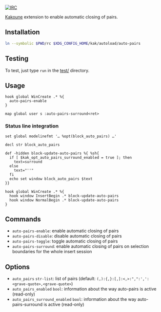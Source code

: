 [![IRC][shields/kakoune/badge]][freenode/kakoune]

[Kakoune][] extension to enable automatic closing of pairs.

Installation
------------

``` sh
ln --symbolic $PWD/rc $XDG_CONFIG_HOME/kak/autoload/auto-pairs
```

Testing
-------

To test, just type `run` in the [test/](test) directory.

Usage
-----

``` kak
hook global WinCreate .* %{
  auto-pairs-enable
}
```

``` kak
map global user s :auto-pairs-surround<ret>
```

### Status line integration

``` kak
set global modelinefmt '… %opt(block_auto_pairs) …'

decl str block_auto_pairs

def -hidden block-update-auto-pairs %{ %sh{
  if [ $kak_opt_auto_pairs_surround_enabled = true ]; then
    text=surround
  else
    text="''"
  fi
  echo set window block_auto_pairs $text
}}

hook global WinCreate .* %{
  hook window InsertBegin .* block-update-auto-pairs
  hook window NormalBegin .* block-update-auto-pairs
}
```

Commands
--------

- `auto-pairs-enable`: enable automatic closing of pairs
- `auto-pairs-disable`: disable automatic closing of pairs
- `auto-pairs-toggle`: toggle automatic closing of pairs
- `auto-pairs-surround`: enable automatic closing of pairs on selection boundaries for the whole insert session

Options
-------

- `auto_pairs` `str-list`: list of pairs (default: `(,):{,}:[,]:<,>:",":',':<grave-quote>,<grave-quote>`)
- `auto_pairs_enabled` `bool`: information about the way auto-pairs is active (read-only)
- `auto_pairs_surround_enabled` `bool`: information about the way auto-pairs-surround is active (read-only)

[Kakoune]: https://github.com/mawww/kakoune
[freenode/kakoune]: https://webchat.freenode.net?channels=kakoune
[shields/kakoune/badge]: https://img.shields.io/badge/IRC-%23kakoune-blue.svg

